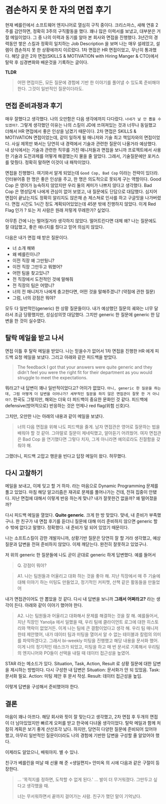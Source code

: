 # 겸손하지 못 한 자의 면접 후기

현재 베를린에서 소프트웨어 엔지니어로 열심히 구직 중이다. 크리스마스, 새해 연휴 2주를 감안하면, 정확히 3주의 구직활동을 했다. 꽤나 많은 이력서를 보냈고, 대부분은 거절 메일이었다. 그 중 나의 이력과 동기를 알아 본 회사와 면접을 진행했다. 3년간의 경력동안 쌓은 스킬과 정확히 일치하는 Job Description 을 보며 나는 매우 설레었고, 설렘이 겸손하지 못 한 상황에까지 이르렀다. 1차 면접은 HR 면접이었고, 무난히 통과했다. 해당 글은 2차 면접(SKILLS & MOTIVATION with Hiring Manger & CTO)에서 탈락 후 심경변화와 배운것을 기록하는 글이다.

**TLDR**

> 어떤 면접이든, 모든 질문에 경험에 기반 한 이야기를 풀어낼 수 있도록 준비해야 한다. 그것이 일반적인 질문이더라도.

## 면접 준비과정과 후기

매우 잘했다고 생각했다. 나의 오만함은 다음 생각에까지 다다랐다. `너네가 날 안 뽑을 수 있겠어?`. 그렇게 생각했던 이유는 나의 스킬이 JD에 쓰여져있는 것과 너무나 동일했고 더해서 HR 면접에서 좋은 인상을 남겼기 때문이다. 2차 면접은 SKILLS & MOTIVATION 면접이었는데, 같이 일하게 될 매니저와 기술 최고 책임자와의 면접이었다. 사실 제목만 봐서는 당연히 내 경력에서 기술과 관련한 질문이 나올거라 예상했다. 내 상식에서는 기술과 관련한 직무를 가진 매니저들과 면접을 보니까 프로젝트에서 사용한 기술과 도전과제를 어떻게 해결했는지 물을 줄 알았다. 그래서, 기술질문에만 포커스를 맞췄다. 정확히 말하면 이것이 내 패착이었다.

면접을 진행했다. 여기와서 알게 되었는데 `Good Cop, Bad Cop` 이라는 전략이 있더라. 인터뷰어중 한 명은 좋은 인상을 주고, 한 명은 의도적으로 못되게 구는 역할이다. Good Cop 은 영어가 능숙하지 않았지만 우리 둘의 케미가 나쁘지 않다고 생각했다. Bad Cop 은 명성답게 나에게 관심이 없어 보였고, 내 질문에도 단답으로 대답했다. 심지어 면접이 끝났는지도 정확히 알리지도 않은채 손 제스쳐로 인사를 하고 구글밋을 나가버렸다. 면접 시간도 1시간 정도 계획되어있었는데 45분 밖에 진행하지 않았다. 이게 Red Flag 인가 ? 또는 저 사람은 원래 저렇게 무례한가? 싶었다.

아무튼 간에 나는 떨어질거라 생각하지 않았다. 떨어트린다면 대체 왜? 나는 질문에도 잘 대답했고, 좋은 에너지를 줬다고 믿어 의심치 않았다.

다음은 내가 면접 때 받은 질문이다.

- 너 소개 해봐
- 왜 베를린이니?
- 이전 직장 왜 그만뒀니?
- 이전 직장 그만두고 뭐했어?
- 어떤 팀을 찾고있니?
- 전 직장에서 도전적인 것에 말해줘
- 전 직장의 팀은 어땠니?
- 너의 전 매니저가 나에게 충고한다면, 어떤 것을 말해주겠니? (약점에 관한 질문)
- 그럼, 너의 강점은 뭐야?

모두 다 일반적인(generic) 한 상황 질문들이다. 내가 예상했던 질문의 궤와는 너무 달라서 조금 당황했지만, 성심성의껏 대답했다. 그치만 generic 한 질문에 generic 한 답변을 한 것이 실수였다.

## 탈락 메일을 받고 나서

면접 이틀 후 탈락 메일을 받았다. 나는 믿을수가 없어서 1차 면접을 진행한 HR 에게 피드백 요청 메일을 보냈다. 그리고 아래와 같은 피드백을 받았다.

> The feedback I got that your answers were quite generic and they didn't feel you were the right fit for their department as you would struggle to meet the expectations.

뭐라고? 내 답변이 꽤나 일반적이었다고? 어이가 없었다. `아니, generic 한 질문을 하는데, 그럼 어떻게 더 답변을 이어나가? 세부적인 질문을 하지 않은 면접관이 잘못 한 거 아니야?`. 한국도 그렇지만, 해외는 더욱 더 피드백이 중요한 문화인 것 같다. 피드백에 defensive(방어적으로) 반응하는 것은 언제나 red flag(위험 신호)다.

그치만, 오만한 나는 아래의 내용과 같이 메일을 보냈다.

> 너의 다음 면접을 위해 나도 피드백을 줄게. 남자 면접관은 영어로 질문하는 법을 배워야 할 것 같아. 그야말로 질문이 제네릭했고, 알아듣기 어려웠어. 여자 면접관은 Bad Cop 을 연기했다면 그렇다 치자, 그게 아니라면 예의로라도 친절함을 갖춰야 해.

그랬더니, 피드백 고맙고 행운을 빈다고 답장 메일이 왔다. 허무했다.

## 다시 고찰하기

메일을 보내고, 이제 잊고 할 거 하자. 라는 마음으로 Dynamic Programming 문제를 풀고 있었다. 마침 해당 알고리즘은 재귀로 문제를 풀어나가는 건데, 전혀 집중이 안됐다. 지난 면접에 대해서 이렇게 반응 하는게 맞나? 내가 잘못한건 없을까? 왜 떨어졌을까?

다시 피드백 메일을 열었다. **Quite generic**. 크게 한 방 맞았다. 맞네, 내 준비가 부족했구나. 한 친구가 내 면접 후기를 듣더니 질문에 대해 미리 준비하지 않으면 generic 할 수 밖에 없다고 말했다. 정확했다. 내 준비가 덜 되어 있었기 때문이다.

나는 소프트스킬이 강한 개발자니까, 상황기반 질문은 당연히 잘 할 거라 생각했고, 예상 질문과 답변을 전혀 준비하지 않았다. 이제 깨닫는다. 완전히 잘못하고 있었구나.

저 위의 generic 한 질문들에 나도 곧이 곧대로 generic 하게 답변했다. 예를 들어서

> Q. 강점이 뭐야?

> A1. 나는 팀원들과 어울리고 대화 하는 것을 좋아 해. 지난 직장에서 매 주 기술에 대해 이야기 하는 미팅도 만들었고, 정기적인 커피챗, 산책 같은 활동들을 만들었어

내가 면접관이어도 안 뽑았을 것 같다. 다시 내 답변을 보니까 **그래서 어쩌라고?** 라는 생각이 든다. 아래와 같이 이야기 했어야 한다.

> A2. 나는 팀원들과 어울리고 대화해서 문제를 해결하는 것을 잘 해. 예를들어서, 지난 직장인 Yanolja 에서 일했을 때, 우리 팀에 클라이언트 로그에 대한 히스토리와 맥락이 없었거든. 이게 나는 팀에 큰 결함이었다고 생각 해. 우리 팀 매니저 한테 제안했어, 내가 데이터 팀과 미팅을 열어서 알 수 없는 테이블과 칼럼의 의미를 파악하겠다고. 그래서 bi-weekly 미팅을 진행했고 해당 내용을 문서화 했어. 이게 나의 정기적인 태스크가 되었고, 미팅을 하고 매 번 문서로 기록해서 우리팀의 엔지니어와 PO들이 선택을 내릴 때 데이터 접근성을 높였어.

STAR 라는 메소드가 있다. Situation, Task, Action, Result 로 상황 질문에 대한 답변을 제시하는 방법이다. 다시 구성한 내 답변은 Situation: 문서화가 안 되 있었음. Task: 문서화 필요. Action: 미팅 제안 후 문서 작성. Result: 데이터 접근성을 높임.

이렇게 답변을 구성해서 준비했어야 한다.

## 결론

마음이 꽤나 아프다. 해당 회사와 핏이 잘 맞는다고 생각했고, 2차 면접 후 두개의 면접이 더 남아있었지만 빠르게 오퍼를 받고 한국에 다녀올 생각이었다. 탈락 메일과 함께 처참히 계획은 보기 좋게 산산조각 났다. 하지만, 당연히 다양한 질문에 준비되어 있어야 했고, 아무리 일반적인 질문이더라도 나의 경험에 기반한 답변을 구성할 줄 알았어야 했다.

이제라도 알았으니, 배워야지. 별 수 있나.

친구가 베를린을 떠날 때 선물 해 준 <생일편지> 안미옥 의 시에 다음과 같은 구절이 등장한다.

> ...
> '목적지를 정하면, 도착할 수 없게 된다.'
> ...
> 발이 더 무거워졌다. 그만두고 싶다고 생각했을 때.
>
> 너는 무서워하면서 끝까지 걸어가는 사람.
> 친구가 했던 말이 기억났다.
